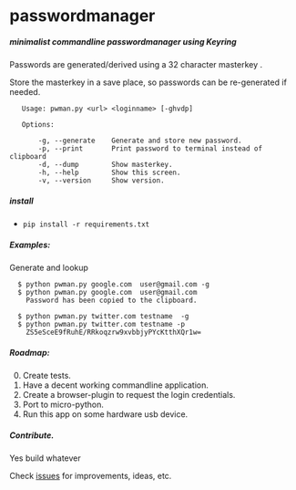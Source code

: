 # passwordmanager
##### minimalist commandline passwordmanager using Keyring

Passwords are generated/derived using a 32 character masterkey .

Store the masterkey in a save place, so passwords can be re-generated if needed.



       Usage: pwman.py <url> <loginname> [-ghvdp]

       Options:

           -g, --generate    Generate and store new password.
           -p, --print       Print password to terminal instead of clipboard
           -d, --dump        Show masterkey.
           -h, --help        Show this screen.
           -v, --version     Show version.


##### install
 - `pip install -r requirements.txt`

##### Examples:

Generate and lookup

      $ python pwman.py google.com  user@gmail.com -g     
      $ python pwman.py google.com  user@gmail.com
        Password has been copied to the clipboard.

      $ python pwman.py twitter.com testname  -g     
      $ python pwman.py twitter.com testname -p
        ZS5eSceE9fRuhE/RRkoqzrw9xvbbjyPYcKtthXQr1w=


##### Roadmap:
0. Create tests.
1. Have a decent working commandline application.
2. Create a browser-plugin to request the login credentials.
3. Port to micro-python.
4. Run this app on some hardware usb device.  


##### Contribute.
Yes build whatever

Check [issues](https://github.com/Alex-CodeLab/passwordmanager/issues) for improvements, ideas, etc.
